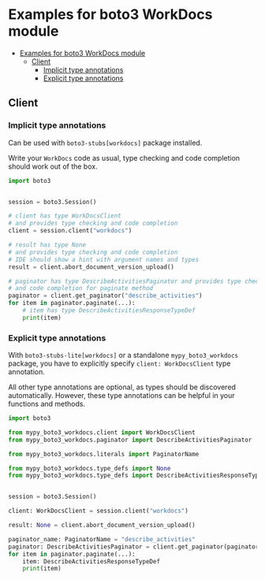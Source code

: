 <a id="examples-for-boto3-workdocs-module"></a>

# Examples for boto3 WorkDocs module

- [Examples for boto3 WorkDocs module](#examples-for-boto3-workdocs-module)
  - [Client](#client)
    - [Implicit type annotations](#implicit-type-annotations)
    - [Explicit type annotations](#explicit-type-annotations)

<a id="client"></a>

## Client

<a id="implicit-type-annotations"></a>

### Implicit type annotations

Can be used with `boto3-stubs[workdocs]` package installed.

Write your `WorkDocs` code as usual, type checking and code completion should
work out of the box.

```python
import boto3


session = boto3.Session()

# client has type WorkDocsClient
# and provides type checking and code completion
client = session.client("workdocs")

# result has type None
# and provides type checking and code completion
# IDE should show a hint with argument names and types
result = client.abort_document_version_upload()

# paginator has type DescribeActivitiesPaginator and provides type checking
# and code completion for paginate method
paginator = client.get_paginator("describe_activities")
for item in paginator.paginate(...):
    # item has type DescribeActivitiesResponseTypeDef
    print(item)
```

<a id="explicit-type-annotations"></a>

### Explicit type annotations

With `boto3-stubs-lite[workdocs]` or a standalone `mypy_boto3_workdocs`
package, you have to explicitly specify `client: WorkDocsClient` type
annotation.

All other type annotations are optional, as types should be discovered
automatically. However, these type annotations can be helpful in your functions
and methods.

```python
import boto3

from mypy_boto3_workdocs.client import WorkDocsClient
from mypy_boto3_workdocs.paginator import DescribeActivitiesPaginator

from mypy_boto3_workdocs.literals import PaginatorName

from mypy_boto3_workdocs.type_defs import None
from mypy_boto3_workdocs.type_defs import DescribeActivitiesResponseTypeDef


session = boto3.Session()

client: WorkDocsClient = session.client("workdocs")

result: None = client.abort_document_version_upload()

paginator_name: PaginatorName = "describe_activities"
paginator: DescribeActivitiesPaginator = client.get_paginator(paginator_name)
for item in paginator.paginate(...):
    item: DescribeActivitiesResponseTypeDef
    print(item)
```
